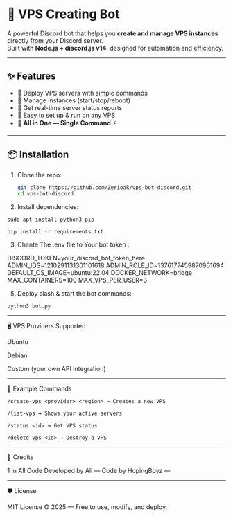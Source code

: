 # 🚀 VPS Creating Bot  

A powerful Discord bot that helps you **create and manage VPS instances** directly from your Discord server.  
Built with **Node.js + discord.js v14**, designed for automation and efficiency.  

---

## ✨ Features  
- 🔹 Deploy VPS servers with simple commands  
- 🔹 Manage instances (start/stop/reboot)  
- 🔹 Get real-time server status reports  
- 🔹 Easy to set up & run on any VPS  
- 🔹 **All in One — Single Command** ⚡  

---

## 📦 Installation  

1. Clone the repo:  
   ```bash
   git clone https://github.com/Zerioak/vps-bot-discord.git
   cd vps-bot-discord

2. Install dependencies:
```
sudo apt install python3-pip
```
```
pip install -r requirements.txt
```

3. Chante The .env file to Your bot token :

DISCORD_TOKEN=your_discord_bot_token_here
ADMIN_IDS=1210291131301101618
ADMIN_ROLE_ID=1376177459870961694
DEFAULT_OS_IMAGE=ubuntu:22.04
DOCKER_NETWORK=bridge
MAX_CONTAINERS=100
MAX_VPS_PER_USER=3


5. Deploy slash & start the bot commands:
```
python3 bot.py
```

---

🖥️ VPS Providers Supported

Ubuntu

Debian

Custom (your own API integration)



---

📜 Example Commands
```
/create-vps <provider> <region> → Creates a new VPS

/list-vps → Shows your active servers

/status <id> → Get VPS status

/delete-vps <id> → Destroy a VPS
```


---

👑 Credits

1 in All Code Developed by Ali —
Code by HopingBoyz —


---

🛡️ License

MIT License © 2025 — Free to use, modify, and deploy.
